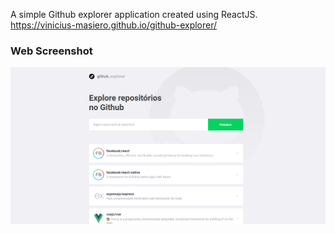 A simple Github explorer application created using ReactJS.  
https://vinicius-masiero.github.io/github-explorer/

### Web Screenshot
<div>
   <img src="./.github/home.png" width="900px">
</div>
